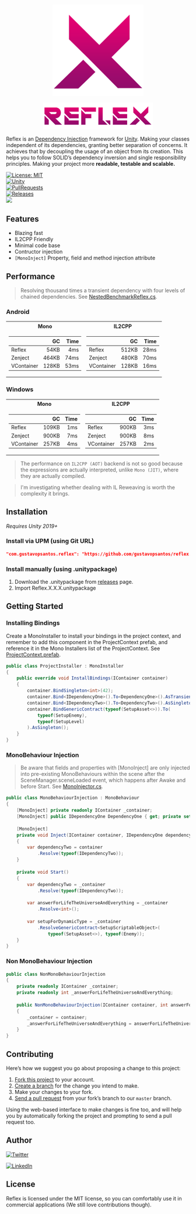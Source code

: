 <p align="center">
  <img src="logo-crimson.png" width="250">
</p>
<p align="center">
  <img src="text-crimson.png" width="300">
</p>

Reflex is an [Dependency Injection](https://stackify.com/dependency-injection/) framework for [Unity](https://unity.com/). Making your classes independent of its dependencies, granting better separation of concerns. It achieves that by decoupling the usage of an object from its creation. This helps you to follow SOLID’s dependency inversion and single responsibility principles. Making your project more **readable, testable and scalable.**

[![License: MIT](https://img.shields.io/badge/License-MIT-yellow.svg)](https://opensource.org/licenses/MIT)   
[![Unity](https://img.shields.io/badge/Unity-2019+-black.svg)](https://unity3d.com/pt/get-unity/download/archive)  
[![PullRequests](https://img.shields.io/badge/PRs-welcome-brightgreen)](http://makeapullrequest.com)  
[![Releases](https://img.shields.io/github/release/gustavopsantos/reflex.svg)](https://github.com/gustavopsantos/reflex/releases)  
![](https://github.com/gustavopsantos/reflex/workflows/Tests/badge.svg)  


## Features 
- Blazing fast
- IL2CPP Friendly
- Minimal code base
- Contructor injection
- `[MonoInject]` Property, field and method injection attribute

## Performance
> Resolving thousand times a transient dependency with four levels of chained dependencies. See [NestedBenchmarkReflex.cs](Reflex.Benchmark/Assets/Benchmark/NestedBenchmarkReflex.cs).

### Android

<table>
<tr><th>Mono</th><th>IL2CPP</th></tr>
<tr><td>

|         | GC    | Time |
|-----------|------:|-----:|
| Reflex    | 54KB  | 4ms
| Zenject   | 464KB | 74ms
| VContainer| 128KB | 53ms

</td><td>

|          | GC    | Time |
|-----------|------:|-----:|
| Reflex    | 512KB | 28ms
| Zenject   | 480KB | 70ms
| VContainer| 128KB | 16ms

</td></tr> </table>

### Windows

<table>
<tr><th>Mono</th><th>IL2CPP</th></tr>
<tr><td>

|           | GC    | Time |
|-----------|------:|-----:|
| Reflex    | 109KB | 1ms
| Zenject   | 900KB | 7ms
| VContainer| 257KB | 4ms

</td><td>

|           | GC    | Time |
|-----------|------:|-----:|
| Reflex    | 900KB | 3ms
| Zenject   | 900KB | 8ms
| VContainer| 257KB | 2ms

</td></tr> </table>

> The performance on `IL2CPP (AOT)` backend is not so good because the expressions are actually interpreted, unlike `Mono (JIT)`, where they are actually compiled.

> I'm investigating whether dealing with IL Reweaving is worth the complexity it brings.

## Installation

*Requires Unity 2019+*

### Install via UPM (using Git URL)
```json
"com.gustavopsantos.reflex": "https://github.com/gustavopsantos/reflex.git?path=/Reflex/Assets/Reflex/#1.0.0"
```

### Install manually (using .unitypackage)
1. Download the .unitypackage from [releases](https://github.com/gustavopsantos/reflex/releases) page.
2. Import Reflex.X.X.X.unitypackage

## Getting Started

### Installing Bindings

Create a MonoInstaller to install your bindings in the project context, and remember to add this component in the ProjectContext prefab, and reference it in the Mono Installers list of the ProjectContext. See [ProjectContext.prefab](Reflex.GettingStarted/Assets/GettingStarted/Resources/ProjectContext.prefab).

```csharp
public class ProjectInstaller : MonoInstaller
{
    public override void InstallBindings(IContainer container)
    {
        container.BindSingleton<int>(42);
        container.Bind<IDependencyOne>().To<DependencyOne>().AsTransient();
        container.Bind<IDependencyTwo>().To<DependencyTwo>().AsSingleton();
        container.BindGenericContract(typeof(SetupAsset<>)).To(
            typeof(SetupEnemy),
            typeof(SetupLevel)
        ).AsSingleton();
    }
}
```

### MonoBehaviour Injection

> Be aware that fields and properties with [MonoInject] are only injected into pre-existing MonoBehaviours within the scene after the SceneManager.sceneLoaded event, which happens after Awake and before Start. See [MonoInjector.cs](Reflex/Assets/Reflex/Scripts/MonoInjector.cs).

```csharp
public class MonoBehaviourInjection : MonoBehaviour
{
    [MonoInject] private readonly IContainer _container;
    [MonoInject] public IDependencyOne DependencyOne { get; private set; }

    [MonoInject]
    private void Inject(IContainer container, IDependencyOne dependencyOne)
    {
        var dependencyTwo = container
            .Resolve(typeof(IDependencyTwo));
    }

    private void Start()
    {
        var dependencyTwo = _container
            .Resolve(typeof(IDependencyTwo));

        var answerForLifeTheUniverseAndEverything = _container
            .Resolve<int>();

        var setupForDynamicType = _container
            .ResolveGenericContract<SetupScriptableObject>(
                typeof(SetupAsset<>), typeof(Enemy));
    }
}
```

### Non MonoBehaviour Injection

```csharp
public class NonMonoBehaviourInjection
{
    private readonly IContainer _container;
    private readonly int _answerForLifeTheUniverseAndEverything;

    public NonMonoBehaviourInjection(IContainer container, int answerForLifeTheUniverseAndEverything)
    {
        _container = container;
        _answerForLifeTheUniverseAndEverything = answerForLifeTheUniverseAndEverything;
    }
}
```

## Contributing
  
Here’s how we suggest you go about proposing a change to this project:
  
1. [Fork this project][fork] to your account.
2. [Create a branch][branch] for the change you intend to make.
3. Make your changes to your fork.
4. [Send a pull request][pr] from your fork’s branch to our `master` branch.
  
Using the web-based interface to make changes is fine too, and will help you
by automatically forking the project and prompting to send a pull request too.
  
[fork]: https://help.github.com/articles/fork-a-repo/
[branch]: https://help.github.com/articles/creating-and-deleting-branches-within-your-repository
[pr]: https://help.github.com/articles/using-pull-requests/

## Author
[![Twitter](https://img.shields.io/twitter/follow/codinggustavo.svg?label=Follow&style=social)](https://twitter.com/intent/follow?screen_name=codinggustavo)  

[![LinkedIn](https://img.shields.io/badge/Linkedin-%230077B5.svg?style=for-the-badge&logo=linkedin&logoColor=white)](https://www.linkedin.com/in/codinggustavo)  


## License

Reflex is licensed under the MIT license, so you can comfortably use it in commercial applications (We still love contributions though).
